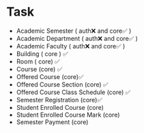 # Task

- Academic Semester ( auth❌ and core✅ )
- Academic Department ( auth❌ and core✅ )
- Academic Faculty ( auth❌ and core✅ )
- Building ( core ) ✅
- Room ( core) ✅
- Course (core) ✅
- Offered Course (core)✅
- Offered Course Section (core) ✅
- Offered Course Class Schedule (core) ✅
- Semester Registration (core)✅
- Student Enrolled Course (core)
- Student Enrolled Course Mark (core)
- Semester Payment (core)
